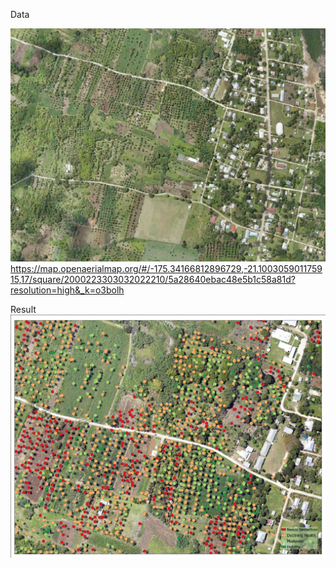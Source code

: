 Data

![data](https://github.com/SergeyShchus/GIS_PRO/blob/main/Palm_Tree_Detection/palm_data.PNG?raw=true)
https://map.openaerialmap.org/#/-175.34166812896729,-21.100305901175915,17/square/2000223303032022210/5a28640ebac48e5b1c58a81d?resolution=high&_k=o3bolh


Result
![result](https://github.com/SergeyShchus/GIS_PRO/blob/main/Palm_Tree_Detection/palm.PNG?raw=true)
